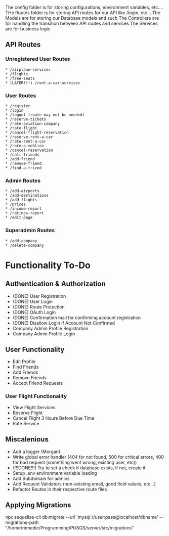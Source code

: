 The config folder is for storing configurations, environment variables, etc....
THe Routes folder is for storing API routes for our API like /login, etc...
The Models are for storing our Database models and such
The Controllers are for handling the transition between API routes and services
The Services are for business logic

## API Routes

### Unregistered User Routes

    * /airplane-services
    * /flights
    * /free-seats
    * (LATER!!!) /rent-a-car-services

### User Routes

    * /register
    * /login
    * /logout (route may not be needed)
    * /reserve-tickets
    * /rate-aviation-company
    * /rate-flight
    * /cancel-flight-reservation
    * /reserve-rent-a-car
    * /rate-rent-a-car
    * /rate-a-vehlice
    * /cancel-reservation
    * /call-friends
    * /add-friend
    * /remove-friend
    * /find-a-friend

### Admin Routes

    * /add-airports
    * /add-destinations
    * /add-flights
    * /prices
    * /income-report
    * /ratings-report
    * /edit-page

### Superadmin Routes

    * /add-company
    * /delete-company

# Functionality To-Do

## Authentication & Authorization

-   (DONE) User Registration
-   (DONE) User Login
-   (DONE) Route Protection
-   (DONE) OAuth Login
-   (DONE) Confirmation mail for confirming account registration
-   (DONE) Disallow Login if Account Not Confirmed
-   Company Admin Profile Registration
-   Company Admin Profile Login

## User Functionality

-   Edit Profile
-   Find Friends
-   Add Friends
-   Remove Friends
-   Accept Friend Requests

### User Flight Functionality

-   View Flight Services
-   Reserve Flight
-   Cancel Flight 3 Hours Before Due Time
-   Rate Service

## Miscalenious

-   Add a logger (Morgan)
-   Write global error handler (404 for not found, 500 for critical errors, 400 for bad request (something went wrong, existing user, etc))
-   (!!!DONE!!!) Try to set a check if database exists, if not, create it
-   Setup .env environment variable loading
-   Add Subdomain for admins
-   Add Request Validators (non-existing email, good field values, etc...)
-   Refactor Routes in their respective route files

## Applying Migrations

npx sequelize-cli db:migrate --url 'mysql://user:pass@localhost/dbname' --migrations-path "/home/mmedic/Programming/PUSGS/server/src/migrations"
